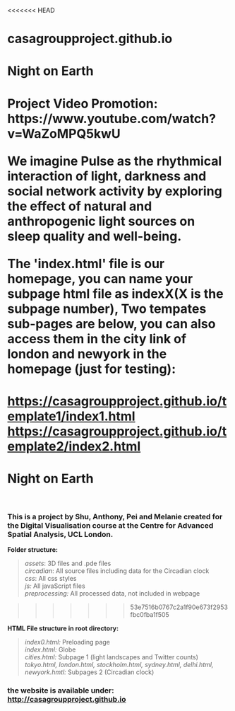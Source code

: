 <<<<<<< HEAD
# casagroupproject.github.io
<h1>Night on Earth<h1>

<p> Project Video Promotion: https://www.youtube.com/watch?v=WaZoMPQ5kwU </p>

We imagine Pulse as the rhythmical interaction of light, darkness and social network activity by exploring the effect of natural and anthropogenic light sources on sleep quality and well-being.

The 'index.html' file is our homepage, you can name your subpage html file as indexX(X is the subpage number),
Two tempates sub-pages are below, you can also access them in the city link of london and newyork in the homepage (just for testing):</br>

https://casagroupproject.github.io/template1/index1.html </br>
https://casagroupproject.github.io/template2/index2.html
=======
<h1> Night on Earth </h1>
<br>
<h3> This is a project by Shu, Anthony, Pei and Melanie created for the Digital Visualisation course at the Centre for Advanced Spatial Analysis, UCL London. </h3>  

<b> Folder structure: </b><br>
>*assets*: 3D files and .pde files <br>
>*circadian*: All source files including data for the Circadian clock<br>
>*css*: All css styles<br>
>*js:* All javaScript files <br>
>*preprocessing:* All processed data, not included in webpage 

>>>>>>> 53e7516b0767c2a1f90e673f2953fbc0fba1f505

<b>HTML File structure in root directory:</b><br>
>*index0.html:* Preloading page <br>
>*index.html:* Globe <br>
>*cities.html:* Subpage 1 (light landscapes and Twitter counts)<br>
>*tokyo.html, london.html, stockholm.html, sydney.html, delhi.html, newyork.hmtl:* Subpages 2 (Circadian clock)<br>


### the website is available under: http://casagroupproject.github.io